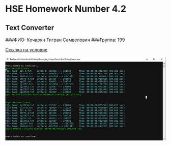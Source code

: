 # HSE Homework Number 4.2
## Text Converter
###ФИО: Кочарян Тигран Самвелович
###Группа: 199

[Ссылка на условие](https://docs.google.com/document/d/1iQDiyBXgWBV71IYMM-40Tf7FF2EUA9ObnnPOh6fwWoc/edit)

![скрин](screenshot.jpg)
